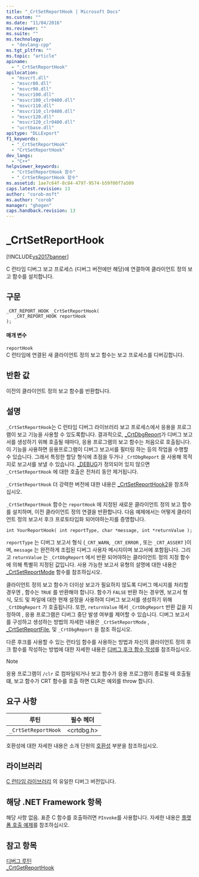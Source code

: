 ```yaml
---
title: "_CrtSetReportHook | Microsoft Docs"
ms.custom: ""
ms.date: "11/04/2016"
ms.reviewer: ""
ms.suite: ""
ms.technology: 
  - "devlang-cpp"
ms.tgt_pltfrm: ""
ms.topic: "article"
apiname: 
  - "_CrtSetReportHook"
apilocation: 
  - "msvcrt.dll"
  - "msvcr80.dll"
  - "msvcr90.dll"
  - "msvcr100.dll"
  - "msvcr100_clr0400.dll"
  - "msvcr110.dll"
  - "msvcr110_clr0400.dll"
  - "msvcr120.dll"
  - "msvcr120_clr0400.dll"
  - "ucrtbase.dll"
apitype: "DLLExport"
f1_keywords: 
  - "_CrtSetReportHook"
  - "CrtSetReportHook"
dev_langs: 
  - "C++"
helpviewer_keywords: 
  - "CrtSetReportHook 함수"
  - "_CrtSetReportHook 함수"
ms.assetid: 1ae7c64f-8c84-4797-9574-b59f00f7a509
caps.latest.revision: 13
author: "corob-msft"
ms.author: "corob"
manager: "ghogen"
caps.handback.revision: 13
---
```

# _CrtSetReportHook
[!INCLUDE[vs2017banner](../../assembler/inline/includes/vs2017banner.md)]

C 런타임 디버그 보고 프로세스 \(디버그 버전에만 해당\)에 연결하여 클라이언트 정의 보고 함수를 설치합니다.  
  
## 구문  
  
```  
_CRT_REPORT_HOOK _CrtSetReportHook(   
   _CRT_REPORT_HOOK reportHook   
);  
```  
  
#### 매개 변수  
 `reportHook`  
 C 런타임에 연결된 새 클라이언트 정의 보고 함수는 보고 프로세스를 디버깅합니다.  
  
## 반환 값  
 이전의 클라이언트 정의 보고 함수를 반환합니다.  
  
## 설명  
 `_CrtSetReportHook`는 C 런타임 디버그 라이브러리 보고 프로세스에서 응용을 프로그램이 보고 기능을 사용할 수 있도록합니다.  결과적으로, [\_CrtDbgReport](../../c-runtime-library/reference/crtdbgreport-crtdbgreportw.md)가 디버그 보고서를 생성하기 위해 호출될 때마다, 응용 프로그램의 보고 함수는 처음으로 호출됩니다.  이 기능을 사용하면 응용프로그램이 디버그 보고서를 필터링 하는 등의 작업을 수행할 수 있습니다. 그래서 특정한 할당 형식에 초점을 두거나   `_CrtDbgReport` 을 사용해 목적지로 보고서를 보낼 수 있습니다.  [\_DEBUG](../../c-runtime-library/debug.md)가 정의되어 있지 않으면 `_CrtSetReportHook` 에 대한 호출은 전처리 동안 제거됩니다.  
  
 `_CrtSetReportHook` 더 강력한 버전에 대한 내용은 [\_CrtSetReportHook2](../../c-runtime-library/reference/crtsetreporthook2-crtsetreporthookw2.md)을 참조하십시오.  
  
 `_CrtSetReportHook`  함수는  `reportHook` 에 지정된 새로운 클라이언트 정의 보고 함수를 설치하며, 이전 클라이언트 정의 연결을 반환합니다.  다음 예제에서는 어떻게 클라이언트 정의 보고서 후크 프로토타입화 되어야하는지를 증명합니다.  
  
```  
int YourReportHook( int reportType, char *message, int *returnValue );  
```  
  
 `reportType`  는 디버그 보고서 형식 \(`_CRT_WARN`,  `_CRT_ERROR` , 또는  `_CRT_ASSERT` \)이며,  `message` 는 완전하게 조립된 디버그 사용자 메시지이며 보고서에 포함됩니다.  그리고  `returnValue`  는  `_CrtDbgReport` 에서 반환 되어야하는 클라이언트 정의 지정 함수에 의해 특별히 지정된 값입니다.  사용 가능한 보고서 유형의 설명에 대한 내용은 [\_CrtSetReportMode](../../c-runtime-library/reference/crtsetreportmode.md) 함수를 참조하십시오.  
  
 클라이언트 정의 보고 함수가 더이상 보고가 필요하지 않도록 디버그 메시지를 처리할 경우엔 , 함수는  `TRUE` 를 반환해야 합니다.  함수가   `FALSE`  반환 하는 경우엔, 보고서 형식, 모드 및 파일에 대한 현재 설정을 사용하여 디버그 보고서를 생성하기 위해  `_CrtDbgReport` 가  호출됩니다.  또한,  `returnValue` 에서  `_CrtDbgReport`  반환 값을 지정하여 , 응용 프로그램은 디버그 중단 발생 여부를 제어할 수 있습니다.  디버그 보고서를 구성하고 생성하는 방법의 자세한 내용은  `_CrtSetReportMode` ,  [\_CrtSetReportFile](../../c-runtime-library/reference/crtsetreportfile.md), 및  `_CrtDbgReport` 을 참조 하십시오.  
  
 다른 후크를 사용할 수 있는 런타임 함수를 사용하는 방법과 자신의 클라이언트 정의 후크 함수를 작성하는 방법에 대한 자세한 내용은  [디버그 후크 함수 작성](../Topic/Debug%20Hook%20Function%20Writing.md)를 참조하십시오.  
  
> [!NOTE]
>  응용 프로그램이  `/clr` 로 컴파일되거나 보고 함수가 응용 프로그램이 종료될 때 호출될 떄,  보고 함수가 CRT 함수를 호출 하면 CLR은 예외를 throw 합니다.  
  
## 요구 사항  
  
|루틴|필수 헤더|  
|--------|-----------|  
|`_CrtSetReportHook`|\<crtdbg.h\>|  
  
 호환성에 대한 자세한 내용은 소개 단원의 [호환성](../../c-runtime-library/compatibility.md) 부분을 참조하십시오.  
  
## 라이브러리  
 [C 런타임 라이브러리](../../c-runtime-library/crt-library-features.md) 의 유일한 디버그 버전입니다.  
  
## 해당 .NET Framework 항목  
 해당 사항 없음. 표준 C 함수를 호출하려면 `PInvoke`를 사용합니다. 자세한 내용은 [플랫폼 호출 예제](../Topic/Platform%20Invoke%20Examples.md)를 참조하십시오.  
  
## 참고 항목  
 [디버그 루틴](../../c-runtime-library/debug-routines.md)   
 [\_CrtGetReportHook](../../c-runtime-library/reference/crtgetreporthook.md)